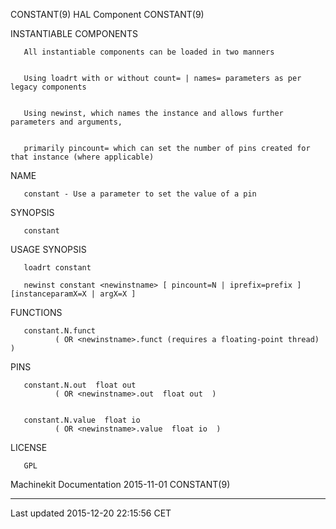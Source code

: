 CONSTANT(9) HAL Component CONSTANT(9)

INSTANTIABLE COMPONENTS

       All instantiable components can be loaded in two manners


       Using loadrt with or without count= | names= parameters as per legacy components


       Using newinst, which names the instance and allows further parameters and arguments,


       primarily pincount= which can set the number of pins created for that instance (where applicable)

NAME

       constant - Use a parameter to set the value of a pin

SYNOPSIS

       constant

USAGE SYNOPSIS

       loadrt constant

       newinst constant <newinstname> [ pincount=N | iprefix=prefix ] [instanceparamX=X | argX=X ]

FUNCTIONS

       constant.N.funct
              ( OR <newinstname>.funct (requires a floating-point thread) )

PINS

       constant.N.out  float out
              ( OR <newinstname>.out  float out  )


       constant.N.value  float io
              ( OR <newinstname>.value  float io  )

LICENSE

       GPL

Machinekit Documentation 2015-11-01 CONSTANT(9)

------------------------------------------------------------------------

Last updated 2015-12-20 22:15:56 CET


